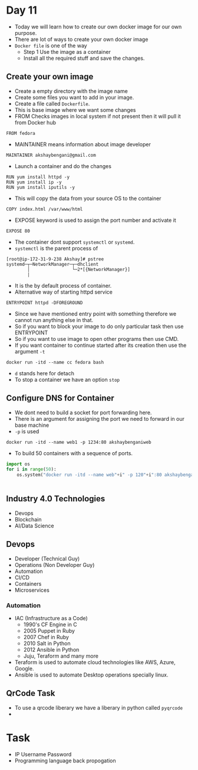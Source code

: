# Day 11
*   Today we will learn how to create our own docker image for our own purpose.
*   There are lot of ways to create your own docker image
*   ```Docker file``` is one of the way
    *   Step 1 Use the image as a container
    *   Install all the required stuff and save the changes.

## Create your own image
*   Create a empty directory with the image name
*   Create some files you want to add in your image.
*   Create a file called ```Dockerfile```.
*   This is base image where we want some changes
*    FROM Checks images in local system if not present then it will pull it from Docker hub
```
FROM fedora
```
* MAINTAINER means information about image developer
```
MAINTAINER akshaybengani@gmail.com
```
* Launch a container and do the changes
```
RUN yum install httpd -y
RUN yum install ip -y
RUN yum install iputils -y
```
* This will copy the data from your source OS to the container
```
COPY index.html /var/www/html
```
* EXPOSE keyword is used to assign the port number and activate it
```
EXPOSE 80
```
*   The container dont support ```systemctl``` or ```systemd```.
*   ```systemctl``` is the parent process of 
```
[root@ip-172-31-9-238 Akshay]# pstree
systemd─┬─NetworkManager─┬─dhclient
        │                └─2*[{NetworkManager}]
        |
```
*  It is the by default process of container.
* Alternative way of starting httpd service
```
ENTRYPOINT httpd -DFOREGROUND
```
*   Since we have mentioned entry point with something therefore we cannot run anything else in that.
*   So if you want to block your image to do only particular task then use ENTRYPOINT
*   So if you want to use image to open other programs then use CMD.
*   If you want container to continue started after its creation then use the argument ```-t```
```
docker run -itd --name cc fedora bash
```
*   ```d``` stands here for detach
*   To stop a container we have an option ```stop```
## Configure DNS for Container
*   We dont need to build a socket for port forwarding here.
*   There is an argument for assigning the port we need to forward in our base machine
*   ```-p``` is used  
```
docker run -itd --name web1 -p 1234:80 akshaybenganiweb
```
*   To build 50 containers with a sequence of ports.
```py
import os
for i in range(50):
    os.system("docker run -itd --name web"+i" -p 120"+i":80 akshaybenganiweb")
    
```
## Industry 4.0 Technologies
*   Devops
*   Blockchain
*   AI/Data Science

##  Devops
*   Developer (Technical Guy)
*   Operations (Non Developer Guy)
*   Automation
*   CI/CD
*   Containers
*   Microservices

### Automation
*   IAC (Infrastructure as a Code)
    * 1990's CF Engine in C
    * 2005 Puppet in Ruby
    * 2007 Chef in Ruby
    * 2010 Salt in Python
    * 2012 Ansible in Python
    * Juju, Teraform and many more
*   Teraform is used to automate cloud technologies like AWS, Azure, Google.
*   Ansible is used to automate Desktop operations specially linux.
## QrCode Task
*   To use a qrcode liberary we have a liberary in python called ```pyqrcode```
*   


    


















# Task 
*   IP Username Password 
*   Programming language back propogation
